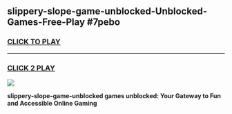 
## slippery-slope-game-unblocked-Unblocked-Games-Free-Play #7pebo
<h3>
<a href="https://us.freeplayer.one?title=slippery-slope-game-unblocked&ref=9M">CLICK TO PLAY</a></h3>
<hr>

<h3>
<a href="https://us.freeplayer.one?title=slippery-slope-game-unblocked&ref=9M">CLICK 2 PLAY</a>
  
</h3>

<a href="https://us.freeplayer.one?title=slippery-slope-game-unblocked&ref=9M"><img src="https://clearcache.store/games.png"></a>


**slippery-slope-game-unblocked games unblocked: Your Gateway to Fun and Accessible Online Gaming**
